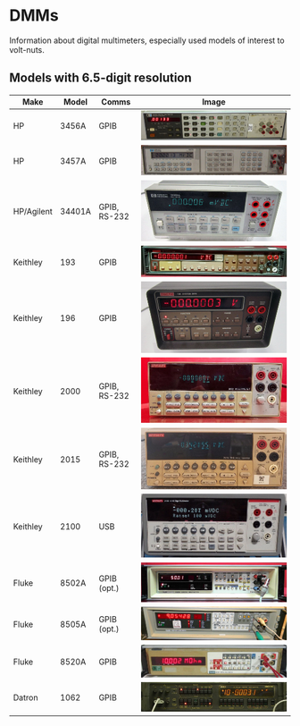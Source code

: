 # DMMs

Information about digital multimeters, especially used models of interest to volt-nuts.

## Models with 6.5-digit resolution

| Make | Model | Comms | Image |
|---|---|---|---|
| HP | 3456A | GPIB | ![](media/hp-3456a.jpg) |
| HP | 3457A | GPIB | ![](media/hp-3457a.jpg) |
| HP/Agilent | 34401A | GPIB, RS-232 | ![](media/hp-34401a.jpg) |
| Keithley | 193 | GPIB | ![](media/keithley-193.jpg) |
| Keithley | 196 | GPIB | ![](media/keithley-196.jpg) |
| Keithley | 2000 | GPIB, RS-232 | ![](media/keithley-2000.jpg) |
| Keithley | 2015 | GPIB, RS-232 | ![](media/keithley-2015.jpg) |
| Keithley | 2100 | USB | ![](media/keithley-2100.jpg) |
| Fluke | 8502A | GPIB (opt.) | ![](media/fluke-8502a.jpg) |
| Fluke | 8505A | GPIB (opt.) | ![](media/fluke-8505a.jpg) |
| Fluke | 8520A | GPIB | ![](media/fluke-8520a.jpg) |
| Datron | 1062 | GPIB | ![](media/datron-1062.jpg) |
